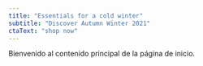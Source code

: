 ```yaml
---
title: "Essentials for a cold winter"
subtitle: "Discover Autumn Winter 2021"
ctaText: "shop now"
---
```


Bienvenido al contenido principal de la página de inicio.
